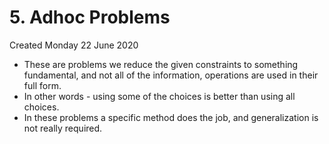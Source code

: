 # 5. Adhoc Problems
Created Monday 22 June 2020


* These are problems we reduce the given constraints to something fundamental, and not all of the information, operations are used in their full form.
* In other words - using some of the choices is better than using all choices.
* In these problems a specific method does the job, and generalization is not really required.


